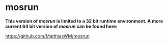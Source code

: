 mosrun
======

**This version of *mosrun* is limited to a 32 bit runtime environment. A more current
64 bit version of *mosrun* can be found here:**

https://github.com/MatthiasWM/mosrun

